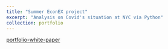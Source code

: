 ```yaml
---
title: "Summer EconEX project"
excerpt: "Analysis on Covid's situation at NYC via Python"
collection: portfolio
---
```


[portfolio-white-paper](https://yumian-cui.github.io/files/EconEx-white-paper.pdf)

